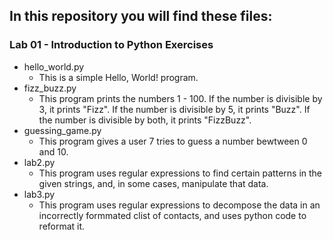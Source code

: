 ## In this repository you will find these files: ##
### Lab 01 - Introduction to Python Exercises ###
- hello_world.py
  - This is a simple Hello, World! program.
- fizz_buzz.py
  - This program prints the numbers 1 - 100. If the number is divisible by 3,
  it prints "Fizz". If the number is divisible by 5, it prints "Buzz". If the
  number is divisible by both, it prints "FizzBuzz".
- guessing_game.py
  - This program gives a user 7 tries to guess a number bewtween 0 and 10.
- lab2.py
  - This program uses regular expressions to find certain patterns in the given 
  strings, and, in some cases, manipulate that data. 
- lab3.py 
  - This program uses regular expressions to decompose the data in an incorrectly 
  formmated clist of contacts, and uses python code to reformat it.

